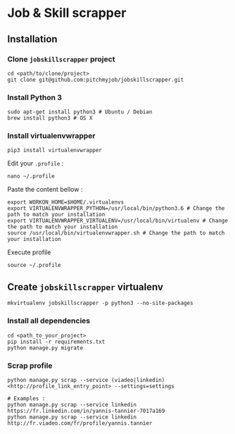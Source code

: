 # Job & Skill scrapper

## Installation

### Clone `jobskillscrapper` project

```
cd <path/to/clone/project>
git clone git@github.com:pitchmyjob/jobskillscrapper.git
```

### Install Python 3

```
sudo apt-get install python3 # Ubuntu / Debian
brew install python3 # OS X
```

### Install virtualenvwrapper

```
pip3 install virtualenvwrapper
```

Edit your `.profile` :

```
nano ~/.profile
```

Paste the content bellow :

```
export WORKON_HOME=$HOME/.virtualenvs
export VIRTUALENVWRAPPER_PYTHON=/usr/local/bin/python3.6 # Change the path to match your installation
export VIRTUALENVWRAPPER_VIRTUALENV=/usr/local/bin/virtualenv # Change the path to match your installation
source /usr/local/bin/virtualenvwrapper.sh # Change the path to match your installation
```

Execute profile

```
source ~/.profile
```

## Create `jobskillscrapper` virtualenv

```
mkvirtualenv jobskillscrapper -p python3 --no-site-packages
```

### Install all dependencies

```
cd <path_to_your_project>
pip install -r requirements.txt
python manage.py migrate
```

### Scrap profile

```
python manage.py scrap --service (viadeo|linkedin) <http://profile_link_entry_point> --settings=settings

# Examples :
python manage.py scrap --service linkedin https://fr.linkedin.com/in/yannis-tannier-7017a169
python manage.py scrap --service linkedin http://fr.viadeo.com/fr/profile/yannis.tannier
```
